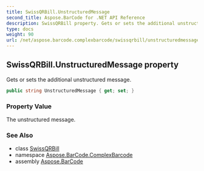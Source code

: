 ```yaml
---
title: SwissQRBill.UnstructuredMessage
second_title: Aspose.BarCode for .NET API Reference
description: SwissQRBill property. Gets or sets the additional unstructured message
type: docs
weight: 90
url: /net/aspose.barcode.complexbarcode/swissqrbill/unstructuredmessage/
---
```

## SwissQRBill.UnstructuredMessage property

Gets or sets the additional unstructured message.

```csharp
public string UnstructuredMessage { get; set; }
```

### Property Value

The unstructured message.

### See Also

* class [SwissQRBill](../)
* namespace [Aspose.BarCode.ComplexBarcode](../../../aspose.barcode.complexbarcode/)
* assembly [Aspose.BarCode](../../../)


